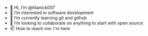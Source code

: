 - 👋 Hi, I’m @titanick007
- 👀 I’m interested in software development
- 🌱 I’m currently learning git and github
- 💞️ I’m looking to collaborate on anything to start with open source
- 📫 How to reach me: I'm here

<!---
titanick007/titanick007 is a ✨ special ✨ repository because its `README.md` (this file) appears on your GitHub profile.
You can click the Preview link to take a look at your changes.
--->
